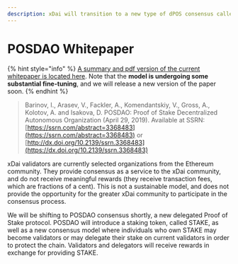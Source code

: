 ```yaml
---
description: xDai will transition to a new type of dPOS consensus called POSDAO.
---
```


# POSDAO Whitepaper

{% hint style="info" %}
[A summary and pdf version of the current whitepaper is located here](https://forum.poa.network/t/posdao-white-paper/2208). Note that the **model is undergoing some substantial fine-tuning**, and we will release a new version of the paper soon.
{% endhint %}

> Barinov, I., Arasev, V., Fackler, A., Komendantskiy, V.,  Gross, A., Kolotov, A. and Isakova, D. POSDAO: Proof of Stake Decentralized Autonomous Organization \(April 29, 2019\). Available at SSRN: [https://ssrn.com/abstract=3368483](https://ssrn.com/abstract=3368483) or [http://dx.doi.org/10.2139/ssrn.3368483](https://dx.doi.org/10.2139/ssrn.3368483)

xDai validators are currently selected organizations from the Ethereum community. They provide consensus as a service to the xDai community, and do not receive meaningful rewards \(they receive transaction fees, which are fractions of a cent\). This is not a sustainable model, and does not provide the opportunity for the greater xDai community to participate in the consensus process.

We will be shifting to POSDAO consensus shortly, a new delegated Proof of Stake protocol. POSDAO will introduce a staking token, called STAKE, as well as a new consensus model where individuals who own STAKE may become validators or may delegate their stake on current validators in order to protect the chain. Validators and delegators will receive rewards in exchange for providing STAKE.


